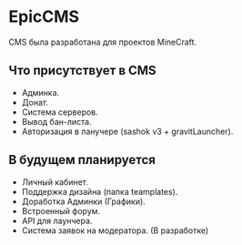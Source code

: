 # EpicCMS
CMS была разработана для проектов MineCraft.

## Что присутствует в CMS
- Админка.
- Донат.
- Система серверов.
- Вывод бан-листа.
- Авторизация в ланучере (sashok v3 + gravitLauncher).

## В будущем планируется
- Личный кабинет.
- Поддержка дизайна (папка teamplates).
- Доработка Админки (Графики).
- Встроенный форум.
- API для лаунчера.
- Система заявок на модератора. (В разработке)
